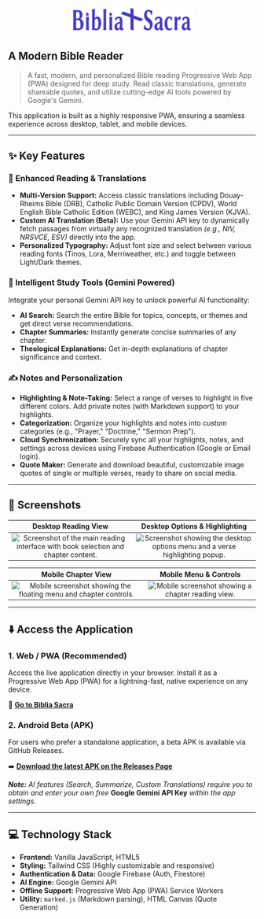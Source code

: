 # <center><img src="./Sancta.svg" width="250"></center>
## A Modern Bible Reader

> A fast, modern, and personalized Bible reading Progressive Web App (PWA) designed for deep study. Read classic translations, generate shareable quotes, and utilize cutting-edge AI tools powered by Google's Gemini.

This application is built as a highly responsive PWA, ensuring a seamless experience across desktop, tablet, and mobile devices.

---

## ✨ Key Features

### 📖 Enhanced Reading & Translations

*   **Multi-Version Support:** Access classic translations including Douay-Rheims Bible (DRB), Catholic Public Domain Version (CPDV), World English Bible Catholic Edition (WEBC), and King James Version (KJVA).
*   **Custom AI Translation (Beta):** Use your Gemini API key to dynamically fetch passages from virtually any recognized translation *(e.g., NIV, NRSVCE, ESV)* directly into the app.
*   **Personalized Typography:** Adjust font size and select between various reading fonts (Tinos, Lora, Merriweather, etc.) and toggle between Light/Dark themes.

### 🧠 Intelligent Study Tools (Gemini Powered)

Integrate your personal Gemini API key to unlock powerful AI functionality:
*   **AI Search:** Search the entire Bible for topics, concepts, or themes and get direct verse recommendations.
*   **Chapter Summaries:** Instantly generate concise summaries of any chapter.
*   **Theological Explanations:** Get in-depth explanations of chapter significance and context.

### ✍️ Notes and Personalization

*   **Highlighting & Note-Taking:** Select a range of verses to highlight in five different colors. Add private notes (with Markdown support) to your highlights.
*   **Categorization:** Organize your highlights and notes into custom categories (e.g., "Prayer," "Doctrine," "Sermon Prep").
*   **Cloud Synchronization:** Securely sync all your highlights, notes, and settings across devices using Firebase Authentication (Google or Email login).
*   **Quote Maker:** Generate and download beautiful, customizable image quotes of single or multiple verses, ready to share on social media.

---

## 📸 Screenshots

| Desktop Reading View | Desktop Options & Highlighting |
| :---: | :---: |
| <img src="./ss-pc1.jpg" alt="Screenshot of the main reading interface with book selection and chapter content." width="100%"> | <img src="./ss-pc2.jpg" alt="Screenshot showing the desktop options menu and a verse highlighting popup." width="100%"> |

| Mobile Chapter View | Mobile Menu & Controls |
| :---: | :---: |
| <img src="./ss-mobile.svg" alt="Mobile screenshot showing the floating menu and chapter controls." width="100%"> | <img src="./ss-mobile.jpg" alt="Mobile screenshot showing a chapter reading view." width="100%"> |

---

## ⬇️ Access the Application

### 1. Web / PWA (Recommended)

Access the live application directly in your browser. Install it as a Progressive Web App (PWA) for a lightning-fast, native experience on any device.

🔗 **[Go to Biblia Sacra](https://bibliasacra.web.app)**

### 2. Android Beta (APK)

For users who prefer a standalone application, a beta APK is available via GitHub Releases.

➡️ **[Download the latest APK on the Releases Page](https://github.com/YourUsername/YourRepoName/releases)**

***Note:*** *AI features (Search, Summarize, Custom Translations) require you to obtain and enter your own free* **Google Gemini API Key** *within the app settings.*

---

## 💻 Technology Stack

*   **Frontend:** Vanilla JavaScript, HTML5
*   **Styling:** Tailwind CSS (Highly customizable and responsive)
*   **Authentication & Data:** Google Firebase (Auth, Firestore)
*   **AI Engine:** Google Gemini API
*   **Offline Support:** Progressive Web App (PWA) Service Workers
*   **Utility:** `marked.js` (Markdown parsing), HTML Canvas (Quote Generation)
